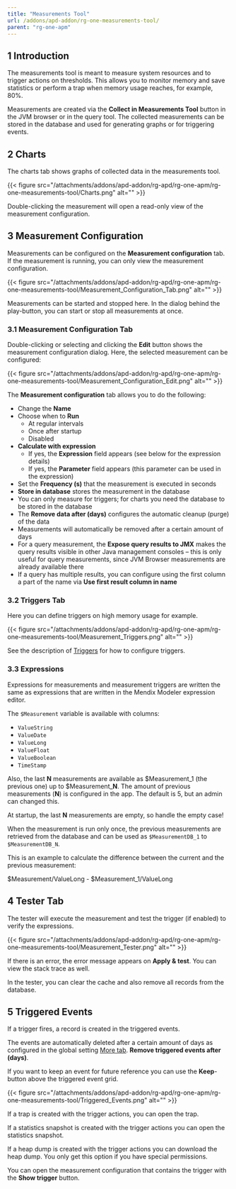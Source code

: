 ```yaml
---
title: "Measurements Tool"
url: /addons/apd-addon/rg-one-measurements-tool/
parent: "rg-one-apm"
---
```


## 1 Introduction

The measurements tool is meant to measure system resources and to trigger actions on thresholds. This allows you to monitor memory and save statistics or perform a trap when memory usage reaches, for example, 80%. 

Measurements are created via the **Collect in Measurements Tool** button in the JVM browser or in the query tool. The collected measurements can be stored in the database and used for generating graphs or for triggering events.

## 2 Charts

The charts tab shows graphs of collected data in the measurements tool.

 {{< figure src="/attachments/addons/apd-addon/rg-apd/rg-one-apm/rg-one-measurements-tool/Charts.png" alt="" >}}

Double-clicking the measurement will open a read-only view of the measurement configuration.

## 3 Measurement Configuration

Measurements can be configured on the **Measurement configuration** tab. If the measurement is running, you can only view the measurement configuration. 

  {{< figure src="/attachments/addons/apd-addon/rg-apd/rg-one-apm/rg-one-measurements-tool/Measurement_Configuration_Tab.png" alt="" >}}                     

Measurements can be started and stopped here. In the dialog behind the play-button, you can start or stop all measurements at once.

### 3.1 Measurement Configuration Tab

Double-clicking or selecting and clicking the **Edit** button shows the measurement configuration dialog.  Here, the selected measurement can be configured:

 {{< figure src="/attachments/addons/apd-addon/rg-apd/rg-one-apm/rg-one-measurements-tool/Measurement_Configuration_Edit.png" alt="" >}}

The **Measurement configuration** tab allows you to do the following:

*   Change the **Name**
*   Choose when to **Run**
     - At regular intervals
     - Once after startup
     - Disabled
*   **Calculate with expression**
     - If yes, the **Expression** field appears (see below for the expression details)
     - If yes, the **Parameter** field appears (this parameter can be used in the expression)
*   Set the **Frequency (s)** that the measurement is executed in seconds
*   **Store in database** stores the measurement in the database
 * You can only measure for triggers; for charts you need the database to be stored in the database
*   The **Remove data after (days)** configures the automatic cleanup (purge) of the data
 * Measurements will automatically be removed after a certain amount of days
*   For a query measurement, the **Expose query results to JMX** makes the query results visible in other Java management consoles – this is only useful for query measurements, since JVM Browser measurements are already available  there
*   If a query has multiple results, you can configure using the first column a part of the name via **Use first result column in name**

### 3.2 Triggers Tab

Here you can define triggers on high memory usage for example.

 {{< figure src="/attachments/addons/apd-addon/rg-apd/rg-one-apm/rg-one-measurements-tool/Measurement_Triggers.png" alt="" >}}                 

See the description of [Triggers](/addons/apd-addon/rg-one-triggers/) for how to configure triggers.

### 3.3 Expressions

Expressions for measurements and measurement triggers are written the same as expressions that are written in the Mendix Modeler expression editor. 

The `$Measurement` variable is available with columns:

* `ValueString`
* `ValueDate`
* `ValueLong`
* `ValueFloat`
* `ValueBoolean`
* `TimeStamp`

Also, the last **N** measurements are available as $Measurement_1 (the previous one) up to $Measurement_**N**. The amount of previous measurements (**N**) is configured in the app. The default is 5, but an admin can changed this. 

At startup, the last **N** measurements are empty, so handle the empty case!

When the measurement is run only once, the previous measurements are retrieved from the database and can be used as `$MeasurementDB_1` to `$MeasurementDB_N`. 

This is an example to calculate the difference between the current and the previous measurement:

$Measurement/ValueLong - $Measurement_1/ValueLong

## 4 Tester Tab

The tester will execute the measurement and test the trigger (if enabled) to verify the expressions.

{{< figure src="/attachments/addons/apd-addon/rg-apd/rg-one-apm/rg-one-measurements-tool/Measurement_Tester.png" alt="" >}}

If there is an error, the error message appears on **Apply & test**. You can view the stack trace as well.

In the tester, you can clear the cache and also remove all records from the database.

## 5 Triggered Events

If a trigger fires, a record is created in the triggered events. 

The events are automatically deleted after a certain amount of days as configured in the global setting [More tab](/addons/apd-addon/rg-one-configuration/#more). 
**Remove triggered events after (days)**. 

If you want to keep an event for future reference you can use the **Keep**-button above the triggered event grid.

{{< figure src="/attachments/addons/apd-addon/rg-apd/rg-one-apm/rg-one-measurements-tool/Triggered_Events.png" alt="" >}}

If a trap is created with the trigger actions, you can open the trap.

If a statistics snapshot is created with the trigger actions you can open the statistics snapshot.

If a heap dump is created with the trigger actions you can download the heap dump. 
You only get this option if you have special permissions.

You can open the measurement configuration that contains the trigger with the **Show trigger** button.
